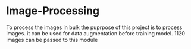 # Image-Processing
To process the images in bulk
the puprpose of this project is to process images.
it can be used for data augmentation before training model.
1120 images can be passed to this module
